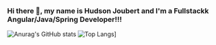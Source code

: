 ### Hi there 👋, my name is Hudson Joubert and I'm a Fullstackk Angular/Java/Spring Developer!!!

![Anurag's GitHub stats](https://github-readme-stats.vercel.app/api?username=hudjoubert&show_icons=true&theme=tokyonight&hide=stars,contribs&count_private=true)
![Top Langs](https://github-readme-stats.vercel.app/api/top-langs/?username=hudjoubert&hide=Objective-C,C++&theme=tokyonight&layout=compact&hide_progress=true)]


<!--
https://emojipedia.org/
https://github.com/anuraghazra/github-readme-stats
https://dev.to/envoy_/150-badges-for-github-pnk

**hudjoubert/hudjoubert** is a ✨ _special_ ✨ repository because its `README.md` (this file) appears on your GitHub profile.

Here are some ideas to get you started:

- 🔭 I’m currently working on ...
- 🌱 I’m currently learning ...
- 👯 I’m looking to collaborate on ...
- 🤔 I’m looking for help with ...
- 💬 Ask me about ...
- 📫 How to reach me: ...
- 😄 Pronouns: ...
- ⚡ Fun fact: ...
-->
